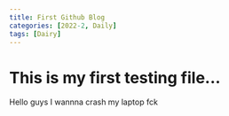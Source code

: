 ```yaml
---
title: First Github Blog
categories: [2022-2, Daily]
tags: [Dairy]
---
```


# This is my first testing file...

Hello guys I wannna crash my laptop fck